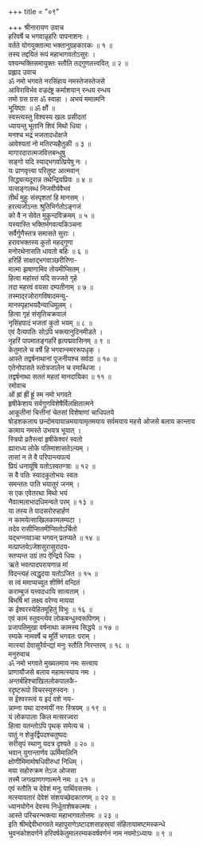 +++
title = "०९"

+++
श्रीनारायण उवाच  
हरिवर्षे च भगवान्नृहरिः पापनाशनः ।  
वर्तते योगयुक्तात्मा भक्तानुग्रहकारकः ॥ १ ॥  
तस्य तद्दयितं रूपं महाभागवतोऽसुरः ।  
पश्यन्भक्तिसमायुक्तः स्तौति तद्गुणतत्त्ववित् ॥ २ ॥  
प्रह्लाद उवाच  
ॐ नमो भगवते नरसिंहाय नमस्तेजस्तेजसे  
आविराविर्भव वज्रदंष्ट्र कर्माशयान् रन्धय रन्धय  
तमो ग्रस ग्रस ॐ स्वाहा । अभयं ममात्मनि  
भूयिष्ठाः ॥ ॐ क्षौं ॥  
स्वस्त्यस्तु विश्वस्य खलः प्रसीदतां  
     ध्यायन्तु भूतानि शिवं मिथो धिया ।  
मनश्च भद्रं भजतादधोक्षजे  
     आवेश्यतां नो मतिरप्यहैतुकी ॥ ३ ॥  
मागारदारात्मजवित्तबन्धुषु  
     सङ्गो यदि स्याद्भगवत्प्रियेषु नः ।  
यः प्राणवृत्त्या परितुष्ट आत्मवान्  
     सिद्ध्यत्यदूरान्न तथेन्द्रियप्रियः ॥ ४ ॥  
यत्सङ्गलब्धं निजवीर्यवैभवं  
     तीर्थं मुहुः संस्पृशतां हि मानसम् ।  
हरत्यजोऽन्तः श्रुतिभिर्गतोऽङ्गजं  
     को वै न सेवेत मुकुन्दविक्रमम् ॥ ५ ॥  
यस्यास्ति भक्तिर्भगवत्यकिञ्चना  
     सर्वैर्गुणैस्तत्र समासते सुराः ।  
हरावभक्तस्य कुतो महद्गुणा  
     मनोरथेनासति धावतो बहिः ॥ ६ ॥  
हरिर्हि साक्षाद्भगवाञ्छरीरिणा-  
     मात्मा झषाणामिव तोयमीप्सितम् ।  
हित्वा महांस्तं यदि सज्जते गृहे  
     तदा महत्त्वं वयसा दम्पतीनाम् ॥ ७ ॥  
तस्माद्‌रजोरागविषादमन्यु-  
     मानस्पृहाभयदैन्याधिमूलम् ।  
हित्वा गृहं संसृतिचक्रवालं  
     नृसिंहपादं भजतां कुतो भयम् ॥ ८ ॥  
एवं दैत्यपतिः सोऽपि भक्त्यानुदिनमीडते ।  
नृहरिं पापमातङ्गहरिं हृत्पद्मवासिनम् ॥ ९ ॥  
केतुमाले च वर्षे हि भगवान्स्मररूपधृक् ।  
आस्ते तद्वर्षनाथानां पूजनीयश्च सर्वदा ॥ १० ॥  
एतेनोपासते स्तोत्रजालेन च रमाब्धिजा ।  
तद्वर्षनाथा सततं महतां मानदायिका ॥ ११ ॥  
रमोवाच  
ओं ह्रां ह्रीं ह्रूं स्म नमो भगवते  
हृषीकेशाय सर्वगुणविशेषैर्विलक्षितात्मने  
आकूतीनां चित्तीनां चेतसां विशेषाणां चाधिपतये  
षोडशकलाय छन्दोमयायान्नमयायामृतमयाय
सर्वमयाय महसे ओजसे बलाय कान्ताय  
     कामाय नमस्ते उभयत्र भूयात् ।  
स्त्रियो व्रतैस्त्वां हृषीकेश्वरं स्वतो  
     ह्याराध्य लोके पतिमाशासतेऽन्यम् ।  
तासां न ते वै परिपान्त्यपत्यं  
     प्रियं धनायूंषि यतोऽस्वतन्त्राः ॥ १२ ॥  
स वै पतिः स्यादकुतोभयः स्वतः  
     समन्ततः पाति भयातुरं जनम् ।  
स एक एवेतरथा मिथो भयं  
     नैवात्मलाभादधिमन्यते परम् ॥ १३ ॥  
या तस्य ते पादसरोरुहार्हणं  
     न कामयेत्साखिलकामलम्पटा ।  
तदेव रासीप्सितमीप्सितोऽर्चितो  
     यद्भग्नयाञ्चा भगवन् प्रतप्यते ॥ १४ ॥  
मत्प्राप्तयेऽजेशसुरासुरादय-  
     स्तप्यन्त उग्रं तप ऐन्द्रिये धियः ।  
ऋते भवत्पादपरायणान्न मां  
     विदन्त्यहं त्वद्धृदया यतोऽजित ॥ १५ ॥  
स त्वं ममाप्यच्युत शीर्ष्णि वन्दितं  
     कराम्बुजं यत्त्वदधायि सात्वताम् ।  
बिभर्षि मां लक्ष्य वरेण्य मायया  
     क ईश्वरस्येहितमूहितुं विभुः ॥ १६ ॥  
एवं कामं स्तुवन्त्येव लोकबन्धुस्वरूपिणम् ।  
प्रजापतिमुखा वर्षनाथाः कामस्य सिद्धये ॥ १७ ॥  
रम्यके नामवर्षे च मूर्तिं भगवतः पराम् ।  
मात्स्यां देवासुरैर्वन्द्यां मनुः स्तौति निरन्तरम् ॥ १८ ॥  
मनुरुवाच  
ॐ नमो भगवते मुख्यतमाय नमः सत्त्वाय  
प्राणायौजसे बलाय महामत्स्याय नमः ।  
अन्तर्बहिश्चाखिललोकपालकै-  
रदृष्टरूपो विचरस्युरुस्वनः ।  
स ईश्वरस्त्वं य इदं वशे नय-  
न्नाम्ना यथा दारुमयीं नरः स्त्रियम् ॥ १९ ॥  
यं लोकपालाः किल मत्सरज्वरा  
हित्वा यतन्तोऽपि पृथक् समेत्य च ।  
पातुं न शेकुर्द्विपदश्चतुष्पदः  
सरीसृपं स्थाणु यदत्र दृश्यते ॥ २० ॥  
भवान् युगान्तार्णव ऊर्मिमालिनि  
क्षोणीमिमामोषधिवीरुधां निधिम् ।  
मया सहोरुक्रम तेऽज ओजसा  
तस्मै जगत्प्राणगणात्मने नमः ॥ २१ ॥  
एवं स्तौति च देवेशं मनुः पार्थिवसत्तमः ।  
मत्स्यावतारं देवेशं संशयच्छेदकारणम् ॥ २२ ॥  
ध्यानयोगेन देवस्य निर्धूताशेषकल्मषः ।  
आस्ते परिचरन्भक्त्या महाभागवतोत्तमः ॥ २३ ॥  
इति श्रीमद्देवीभागवते महापुराणेऽष्टादशसाहस्र्यां संहितायामष्टमस्कन्धे  
भुवनकोशवर्णने हरिवर्षकेतुमालरम्यकवर्षवर्णनं नाम नवमोऽध्यायः ॥ ९ ॥
